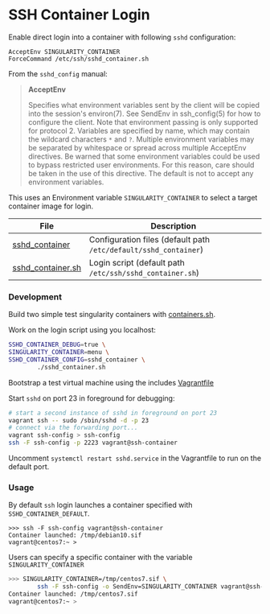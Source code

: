 # SSH Container Login

Enable direct login into a container with following `sshd` configuration:

```
AcceptEnv SINGULARITY_CONTAINER
ForceCommand /etc/ssh/sshd_container.sh
```

From the `sshd_config` manual:


> **AcceptEnv**
>
> Specifies what environment variables sent by the client will be copied into
> the session's environ(7). See SendEnv in ssh_config(5) for how to configure
> the client. Note that environment passing is only supported for protocol 2.
> Variables are specified by name, which may contain the wildcard characters
> `*` and `?`. Multiple environment variables may be separated by whitespace or
> spread across multiple AcceptEnv directives. Be warned that some environment
> variables could be used to bypass restricted user environments. For this
> reason, care should be taken in the use of this directive. The default is not
> to accept any environment variables.

This uses an Environment variable `SINGULARITY_CONTAINER` to select a target
container image for login.

File                          | Description
------------------------------|-----------------------------------
[sshd_container][01]          | Configuration files (default path `/etc/default/sshd_container`)
[sshd_container.sh][02]       | Login script (default path `/etc/ssh/sshd_container.sh`) 

[01]: sshd_container
[02]: sshd_container.sh

### Development

Build two simple test singularity containers with [containers.sh](containers.sh).

Work on the login script using you localhost:

```bash
SSHD_CONTAINER_DEBUG=true \
SINGULARITY_CONTAINER=menu \
SSHD_CONTAINER_CONFIG=sshd_container \
        ./sshd_container.sh
```

Bootstrap a test virtual machine using the includes [Vagrantfile](Vagrantfile)

Start `sshd` on port 23 in foreground for debugging:

```bash
# start a second instance of sshd in foreground on port 23
vagrant ssh -- sudo /sbin/sshd -d -p 23
# connect via the forwarding port...
vagrant ssh-config > ssh-config
ssh -F ssh-config -p 2223 vagrant@ssh-container
```

Uncomment `systemctl restart sshd.service` in the Vagrantfile to run on the default port.

### Usage

By default `ssh` login launches a container specified with `SSHD_CONTAINER_DEFAULT`.

```
>>> ssh -F ssh-config vagrant@ssh-container   
Container launched: /tmp/debian10.sif
vagrant@centos7:~ >
```

Users can specify a specific container with the variable `SINGULARITY_CONTAINER`

```bash
>>> SINGULARITY_CONTAINER=/tmp/centos7.sif \
        ssh -F ssh-config -o SendEnv=SINGULARITY_CONTAINER vagrant@ssh-container 
Container launched: /tmp/centos7.sif
vagrant@centos7:~ > 
```



